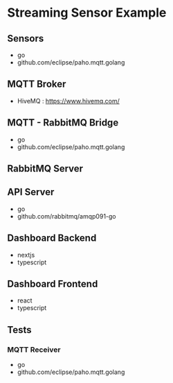 # Streaming Sensor Example

## Sensors

- go
- github.com/eclipse/paho.mqtt.golang

## MQTT Broker

- HiveMQ : https://www.hivemq.com/

## MQTT - RabbitMQ Bridge

- go
- github.com/eclipse/paho.mqtt.golang

## RabbitMQ Server

## API Server

- go
- github.com/rabbitmq/amqp091-go

## Dashboard Backend

- nextjs
- typescript

## Dashboard Frontend

- react
- typescript

## Tests

### MQTT Receiver

- go
- github.com/eclipse/paho.mqtt.golang
